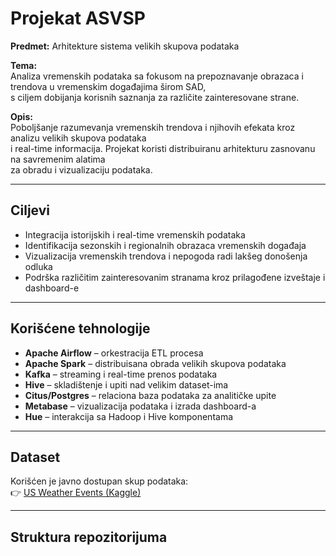 # Projekat ASVSP

**Predmet:** Arhitekture sistema velikih skupova podataka  

**Tema:**  
Analiza vremenskih podataka sa fokusom na prepoznavanje obrazaca i trendova u vremenskim događajima širom SAD,  
s ciljem dobijanja korisnih saznanja za različite zainteresovane strane.  

**Opis:**  
Poboljšanje razumevanja vremenskih trendova i njihovih efekata kroz analizu velikih skupova podataka  
i real-time informacija. Projekat koristi distribuiranu arhitekturu zasnovanu na savremenim alatima  
za obradu i vizualizaciju podataka.  

---

## Ciljevi

- Integracija istorijskih i real-time vremenskih podataka  
- Identifikacija sezonskih i regionalnih obrazaca vremenskih događaja  
- Vizualizacija vremenskih trendova i nepogoda radi lakšeg donošenja odluka  
- Podrška različitim zainteresovanim stranama kroz prilagođene izveštaje i dashboard-e  

---

## Korišćene tehnologije

- **Apache Airflow** – orkestracija ETL procesa  
- **Apache Spark** – distribuisana obrada velikih skupova podataka  
- **Kafka** – streaming i real-time prenos podataka  
- **Hive** – skladištenje i upiti nad velikim dataset-ima  
- **Citus/Postgres** – relaciona baza podataka za analitičke upite  
- **Metabase** – vizualizacija podataka i izrada dashboard-a  
- **Hue** – interakcija sa Hadoop i Hive komponentama  

---

## Dataset

Korišćen je javno dostupan skup podataka:  
👉 [US Weather Events (Kaggle)](https://www.kaggle.com/datasets/sobhanmoosavi/us-weather-events)  

---

## Struktura repozitorijuma


